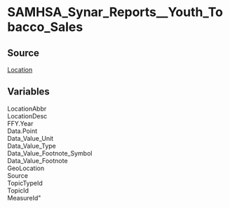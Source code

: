 # SAMHSA_Synar_Reports__Youth_Tobacco_Sales

## Source
[Location]()

## Variables
LocationAbbr  
LocationDesc  
FFY.Year  
Data.Point  
Data_Value_Unit  
Data_Value_Type  
Data_Value_Footnote_Symbol  
Data_Value_Footnote  
GeoLocation  
Source  
TopicTypeId  
TopicId  
MeasureId"  